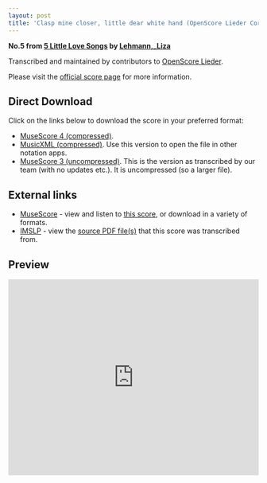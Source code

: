 ```yaml
---
layout: post
title: 'Clasp mine closer, little dear white hand (OpenScore Lieder Corpus)'
---
```


__No.5 from [5 Little Love Songs](https://fourscoreandmore.org/openscore/lieder/Lehmann,_Liza/5_Little_Love_Songs/) by [Lehmann,_Liza](https://fourscoreandmore.org/openscore/lieder/Lehmann,_Liza)__

Transcribed and maintained by contributors to [OpenScore Lieder].

Please visit the [official score page] for more information.

[official score page]: https://musescore.com/openscore-lieder-corpus/scores/6209608
[OpenScore Lieder]: https://musescore.com/openscore-lieder-corpus

## Direct Download

Click on the links below to download the score in your preferred format:
- [MuseScore 4 (compressed)](https://fourscoreandmore.org/openscore/lieder/Lehmann,_Liza/5_Little_Love_Songs/5_Clasp_mine_closer,_little_dear_white_hand.mscz).
- [MusicXML (compressed)](https://fourscoreandmore.org/openscore/lieder/Lehmann,_Liza/5_Little_Love_Songs/5_Clasp_mine_closer,_little_dear_white_hand.mxl). Use this version to open the file in other notation apps.
- [MuseScore 3 (uncompressed)](https://raw.githubusercontent.com/OpenScore/Lieder/refs/heads/main/scores/Lehmann,_Liza/5_Little_Love_Songs/5_Clasp_mine_closer,_little_dear_white_hand/lc6209608.mscx). This is the version as transcribed by our team (with no updates etc.). It is uncompressed (so a larger file).

## External links

- [MuseScore] - view and listen to [this score][MuseScore], or download in a variety of formats.
- [IMSLP] - view the [source PDF file(s)][IMSLP] that this score was transcribed from.

[MuseScore]: https://musescore.com/score/6209608
[IMSLP]: https://imslp.org/wiki/Special:ReverseLookup/172611

## Preview

<iframe width="100%" height="394" src="https://musescore.com/openscore-lieder-corpus/scores/6209608/embed" frameborder="0" allowfullscreen allow="autoplay; fullscreen"></iframe>
